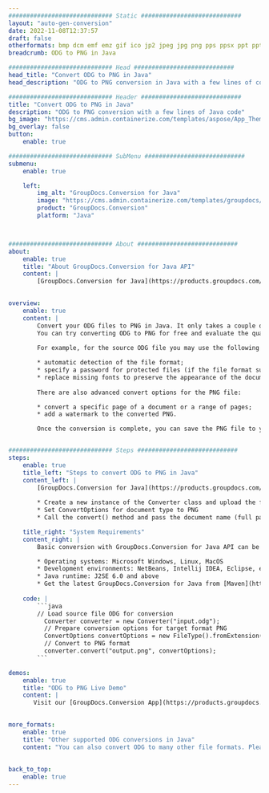 ```yaml
---
############################# Static ############################
layout: "auto-gen-conversion"
date: 2022-11-08T12:37:57
draft: false
otherformats: bmp dcm emf emz gif ico jp2 jpeg jpg png pps ppsx ppt pptx psb psd svg svgz tga tif tiff webp wmf wmz
breadcrumb: ODG to PNG in Java

############################# Head ############################
head_title: "Convert ODG to PNG in Java"
head_description: "ODG to PNG conversion in Java with a few lines of code. Convert over 160 file formats using the GroupDocs document conversion API for Java"

############################# Header ############################
title: "Convert ODG to PNG in Java"
description: "ODG to PNG conversion with a few lines of Java code"
bg_image: "https://cms.admin.containerize.com/templates/aspose/App_Themes/V3/images/bg/header1.png"
bg_overlay: false
button:
    enable: true

############################# SubMenu ############################
submenu:
    enable: true

    left:
        img_alt: "GroupDocs.Conversion for Java"
        image: "https://cms.admin.containerize.com/templates/groupdocs/images/product-logos/90x90-noborder/groupdocs-conversion-java.png"
        product: "GroupDocs.Conversion"
        platform: "Java"



############################# About ############################
about:
    enable: true
    title: "About GroupDocs.Conversion for Java API"
    content: |
        [GroupDocs.Conversion for Java](https://products.groupdocs.com/conversion/java/) is an advanced file format conversion API for converting between popular image and document formats such as Microsoft Office, OpenDocument, PDF, HTML, email, CAD. and much more with just a few lines of code. The native API automatically detects the formats of the original documents and offers many options for customizing the converted documents. Along with the function of extracting information from a document, it also supports caching of the conversion results to the local disk by default. However, any type of cache storage can be supported by implementing the appropriate interfaces - Amazon S3, Dropbox, Google Drive, Windows Azure, Reddis, or any others.
    

overview:
    enable: true
    content: |
        Convert your ODG files to PNG in Java. It only takes a couple of lines of Java code on any platform of your choice, such as Windows, Linux, macOS.
        You can try converting ODG to PNG for free and evaluate the quality of the conversion results. Along with simple file conversion scripts, you can try more sophisticated options for loading the ODG source file and storing the PNG output. 
        
        For example, for the source ODG file you may use the following load options:

        * automatic detection of the file format;
        * specify a password for protected files (if the file format supports it);
        * replace missing fonts to preserve the appearance of the document.
        
        There are also advanced convert options for the PNG file:

        * convert a specific page of a document or a range of pages;
        * add a watermark to the converted PNG.

        Once the conversion is complete, you can save the PNG file to your local file path or to any third party storage such as FTP, Amazon S3, Google Drive, Dropbox etc. Please note - to convert ODG to PNG, you do not need to install any additional software, such as MS Office, Open Office, Adobe Acrobat Reader etc.


############################# Steps ############################
steps:
    enable: true
    title_left: "Steps to convert ODG to PNG in Java"
    content_left: |
        [GroupDocs.Conversion for Java](https://products.groupdocs.com/conversion/java/) allows developers to easily convert ODG file to PNG with a few lines of code.
        
        * Create a new instance of the Converter class and upload the file ODG with the full path
        * Set ConvertOptions for document type to PNG
        * Call the convert() method and pass the document name (full path) and format (PNG) as a parameter

    title_right: "System Requirements"
    content_right: |
        Basic conversion with GroupDocs.Conversion for Java API can be done with just a few lines of code. Our APIs are supported on all major platforms and operating systems. Before executing the code below, make sure you have the following prerequisites installed on your system.

        * Operating systems: Microsoft Windows, Linux, MacOS
        * Development environments: NetBeans, Intellij IDEA, Eclipse, etc.
        * Java runtime: J2SE 6.0 and above
        * Get the latest GroupDocs.Conversion for Java from [Maven](https://repository.groupdocs.com/webapp/#/artifacts/browse/tree/General/repo/com/groupdocs/groupdocs-conversion)
         
    code: |
        ```java    
        // Load source file ODG for conversion
          Converter converter = new Converter("input.odg");
          // Prepare conversion options for target format PNG
          ConvertOptions convertOptions = new FileType().fromExtension("png").getConvertOptions();
          // Convert to PNG format
          converter.convert("output.png", convertOptions);
        ```

demos:
    enable: true
    title: "ODG to PNG Live Demo"
    content: |
       Visit our [GroupDocs.Conversion App](https://products.groupdocs.app/conversion/family) website and try ODG to PNG conversion now. The free demo has the following benefits
          

more_formats:
    enable: true
    title: "Other supported ODG conversions in Java"
    content: "You can also convert ODG to many other file formats. Please see the list below."
       
       
back_to_top:
    enable: true
---
```

